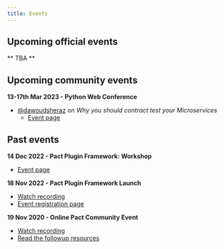 ```yaml
---
title: Events
---
```

## Upcoming official events

** TBA **

## Upcoming community events

**13-17th Mar 2023 - Python Web Conference**

* [@dawoudsheraz](https://twitter.com/dawoudsheraz) on *Why you should contract test your Microservices*
   * [Event page](https://2023.pythonwebconf.com/presentations/why-you-should-contract-test-your-microservices)


## Past events

**14 Dec 2022 - Pact Plugin Framework: Workshop**

* [Event page](/events/plugins-framework-workshop)

**18 Nov 2022 - Pact Plugin Framework Launch**

* [Watch recording](https://www.youtube.com/watch?v=XA0yKOv5DjE)
* [Event registration page](/events/plugins-framework-launch)
 
**19 Nov 2020 - Online Pact Community Event**

* [Watch recording](https://youtu.be/wkld_wRsTDE)
* [Read the followup resources](/events/pact_online_community_20201119/2020_11_19_How_maintainers_use_pact_-_Tim_J_-_Pact_Community_Catchup.pdf)
